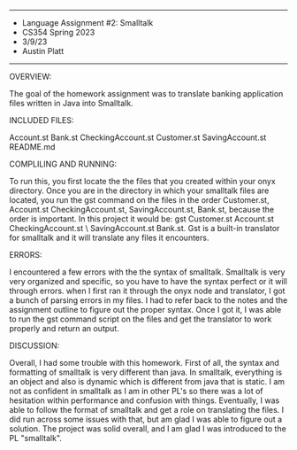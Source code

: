 **************************
* Language Assignment #2: Smalltalk
* CS354 Spring 2023
* 3/9/23
* Austin Platt
**************************

OVERVIEW:

The goal of the homework assignment was to translate banking application files written in Java into Smalltalk. 

INCLUDED FILES:

Account.st
Bank.st
CheckingAccount.st
Customer.st
SavingAccount.st
README.md

COMPLILING AND RUNNING:

To run this, you first locate the the files that you created within your onyx directory. Once you are in the directory in which your smalltalk files are located, you run the gst command on the files in the order Customer.st, Account.st CheckingAccount.st, SavingAccount.st, Bank.st, because the order is important. In this project it would be: gst Customer.st Account.st CheckingAccount.st \ SavingAccount.st Bank.st. Gst is a built-in translator for smalltalk and it will translate any files it encounters.

ERRORS:

I encountered a few errors with the the syntax of smalltalk. Smalltalk is very very organized and specific, so you have to have the syntax perfect or it will through errors. when I first ran it through the onyx node and translator, I got a bunch of parsing errors in my files. I had to refer back to the notes and the assignment outline to figure out the proper syntax. Once I got it, I was able to run the gst command script on the files and get the translator to work properly and return an output. 

DISCUSSION:

Overall, I had some trouble with this homework. First of all, the syntax and formatting of smalltalk is very different than java. In smalltalk, everything is an object and also is dynamic which is different from java that is static. I am not as confident in smalltalk as I am in other PL's so there was a lot of hesitation within performance and confusion with things. Eventually, I was able to follow the format of smalltalk and get a role on translating the files. I did run across some issues with that, but am glad I was able to figure out a solution. The project was solid overall, and I am glad I was introduced to the PL "smalltalk". 